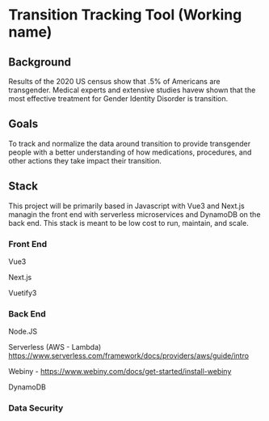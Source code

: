 # Transition Tracking Tool (Working name)
## Background
Results of the 2020 US census show that .5% of Americans are transgender.  Medical experts and extensive studies havew shown that the most effective treatment for Gender Identity Disorder is transition.  

## Goals
To track and normalize the data around transition to provide transgender people with a better understanding of how medications, procedures, and other actions they take impact their transition.

## Stack
This project will be primarily based in Javascript with Vue3 and Next.js managin the front end with serverless microservices and DynamoDB on the back end.  This stack is meant to be low cost to run, maintain, and scale.

### Front End
Vue3

Next.js

Vuetify3 

### Back End
Node.JS

Serverless (AWS - Lambda) https://www.serverless.com/framework/docs/providers/aws/guide/intro

Webiny - https://www.webiny.com/docs/get-started/install-webiny

DynamoDB

### Data Security

